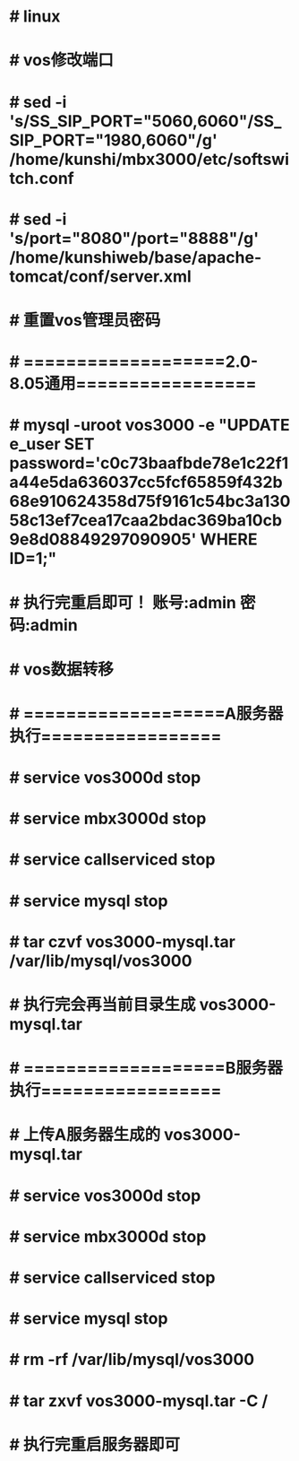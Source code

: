 # # linux

# # vos修改端口
# # sed -i 's/SS_SIP_PORT="5060,6060"/SS_SIP_PORT="1980,6060"/g' /home/kunshi/mbx3000/etc/softswitch.conf
# # sed -i 's/port="8080"/port="8888"/g' /home/kunshiweb/base/apache-tomcat/conf/server.xml

# # 重置vos管理员密码
# # ===================2.0-8.05通用=================

# # mysql -uroot  vos3000 -e "UPDATE e_user SET password='c0c73baafbde78e1c22f1a44e5da636037cc5fcf65859f432b68e910624358d75f9161c54bc3a13058c13ef7cea17caa2bdac369ba10cb9e8d08849297090905'   WHERE ID=1;"

# # 执行完重启即可！ 账号:admin 密码:admin

# # vos数据转移
# # ===================A服务器执行=================

# # service vos3000d stop
# # service mbx3000d stop
# # service callserviced stop
# # service mysql stop
# # tar czvf vos3000-mysql.tar /var/lib/mysql/vos3000
# # 执行完会再当前目录生成 vos3000-mysql.tar


# # ===================B服务器执行=================

# # 上传A服务器生成的 vos3000-mysql.tar
# # service vos3000d stop
# # service mbx3000d stop
# # service callserviced stop
# # service mysql stop
# # rm -rf /var/lib/mysql/vos3000
# # tar zxvf vos3000-mysql.tar -C /
# # 执行完重启服务器即可

